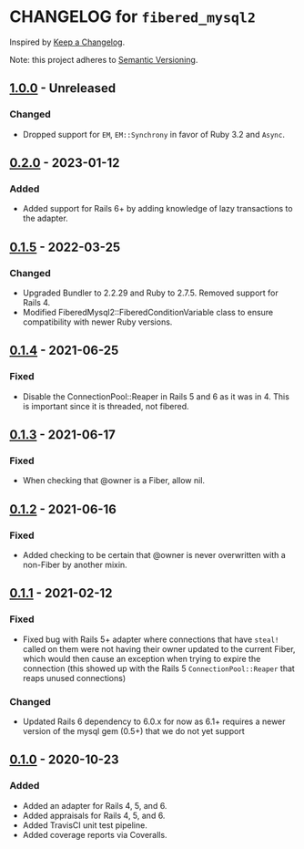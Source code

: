 # CHANGELOG for `fibered_mysql2`

Inspired by [Keep a Changelog](https://keepachangelog.com/en/1.0.0/).

Note: this project adheres to [Semantic Versioning](https://semver.org/spec/v2.0.0.html).

## [1.0.0] - Unreleased
### Changed
- Dropped support for `EM`, `EM::Synchrony` in favor of Ruby 3.2 and `Async`.

## [0.2.0] - 2023-01-12
### Added
- Added support for Rails 6+ by adding knowledge of lazy transactions to the adapter.

## [0.1.5] - 2022-03-25
### Changed
- Upgraded Bundler to 2.2.29 and Ruby to 2.7.5. Removed support for Rails 4.
- Modified FiberedMysql2::FiberedConditionVariable class to ensure compatibility with newer Ruby versions.

## [0.1.4] - 2021-06-25
### Fixed
- Disable the ConnectionPool::Reaper in Rails 5 and 6 as it was in 4. This is important since it is
threaded, not fibered.

## [0.1.3] - 2021-06-17
### Fixed
- When checking that @owner is a Fiber, allow nil.

## [0.1.2] - 2021-06-16
### Fixed
- Added checking to be certain that @owner is never overwritten with a non-Fiber by another mixin.

## [0.1.1] - 2021-02-12
### Fixed
- Fixed bug with Rails 5+ adapter where connections that have `steal!` called on them were not having their owner updated to the current Fiber, which would then cause an exception when trying to expire the connection (this showed up with the Rails 5 `ConnectionPool::Reaper` that reaps unused connections)

### Changed
- Updated Rails 6 dependency to 6.0.x for now as 6.1+ requires a newer version of the mysql gem (0.5+) that we do not yet support


## [0.1.0] - 2020-10-23
### Added
- Added an adapter for Rails 4, 5, and 6.
- Added appraisals for Rails 4, 5, and 6.
- Added TravisCI unit test pipeline.
- Added coverage reports via Coveralls.

[1.0.0]: https://github.com/Invoca/fibered_mysql2/compare/v0.2.0..v1.0.0
[0.2.0]: https://github.com/Invoca/fibered_mysql2/compare/v0.1.5..v0.2.0
[0.1.5]: https://github.com/Invoca/fibered_mysql2/compare/v0.1.4..v0.1.5
[0.1.4]: https://github.com/Invoca/fibered_mysql2/compare/v0.1.3..v0.1.4
[0.1.3]: https://github.com/Invoca/fibered_mysql2/compare/v0.1.2..v0.1.3
[0.1.2]: https://github.com/Invoca/fibered_mysql2/compare/v0.1.1..v0.1.2
[0.1.1]: https://github.com/Invoca/fibered_mysql2/compare/v0.1.0..v0.1.1
[0.1.0]: https://github.com/Invoca/fibered_mysql2/tree/v0.1.0
